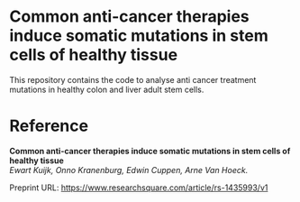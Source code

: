 Common anti-cancer therapies induce somatic mutations in stem cells of healthy tissue
================
  
This repository contains the code to analyse anti cancer treatment mutations in healthy colon and liver adult stem cells.

# Reference

**Common anti-cancer therapies induce somatic mutations in stem cells of healthy tissue**  
  *Ewart Kuijk, Onno Kranenburg, Edwin Cuppen, Arne Van Hoeck.* 
  
  Preprint URL: <https://www.researchsquare.com/article/rs-1435993/v1>
  
